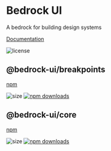 # Bedrock UI

A bedrock for building design systems

[Documentation](https://bedrock-ui.github.io/bedrock-ui/)

![license](https://badgen.net/npm/license/@bedrock-ui/core)

## @bedrock-ui/breakpoints

[npm](https://www.npmjs.com/package/@bedrock-ui/breakpoints)

![size](https://img.shields.io/bundlephobia/minzip/@bedrock-ui/breakpoints)
[![npm downloads](https://img.shields.io/npm/dt/@bedrock-ui/breakpoints.svg)](https://www.npmjs.com/package/@bedrock-ui/breakpoints)

## @bedrock-ui/core

[npm](https://www.npmjs.com/package/@bedrock-ui/core)

![size](https://img.shields.io/bundlephobia/minzip/@bedrock-ui/core)
[![npm downloads](https://img.shields.io/npm/dt/@bedrock-ui/core.svg)](https://www.npmjs.com/package/@bedrock-ui/core)
